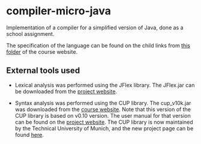 # compiler-micro-java
Implementation of a compiler for a simplified version of Java, done as a school assignment.

The specification of the language can be found on the child links from [this folder](http://ir4pp1.etf.rs/Domaci/2020-2021/) of the course website.

## External tools used

- Lexical analysis was performed using the JFlex library.
The JFlex.jar can be downloaded from the [project website](https://www.jflex.de/).

- Syntax analysis was performed using the CUP library.
The cup_v10k.jar was downloaded from the [course website](http://ir4pp1.etf.rs/Domaci.html).
Note that this version of the CUP library is based on v0.10 version.
The user manual for that version can be found on the [project website](https://www.cs.princeton.edu/~appel/modern/java/CUP/manual.html).
The CUP library is now maintained by the Technical University of Munich, and the new project page can be found [here](http://www2.cs.tum.edu/projects/cup/).
